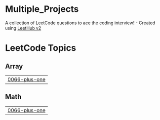 # Multiple_Projects
A collection of LeetCode questions to ace the coding interview! - Created using [LeetHub v2](https://github.com/arunbhardwaj/LeetHub-2.0)

<!---LeetCode Topics Start-->
# LeetCode Topics
## Array
|  |
| ------- |
| [0066-plus-one](https://github.com/Aaditya-Sijariya/Multiple_Projects/tree/master/0066-plus-one) |
## Math
|  |
| ------- |
| [0066-plus-one](https://github.com/Aaditya-Sijariya/Multiple_Projects/tree/master/0066-plus-one) |
<!---LeetCode Topics End-->